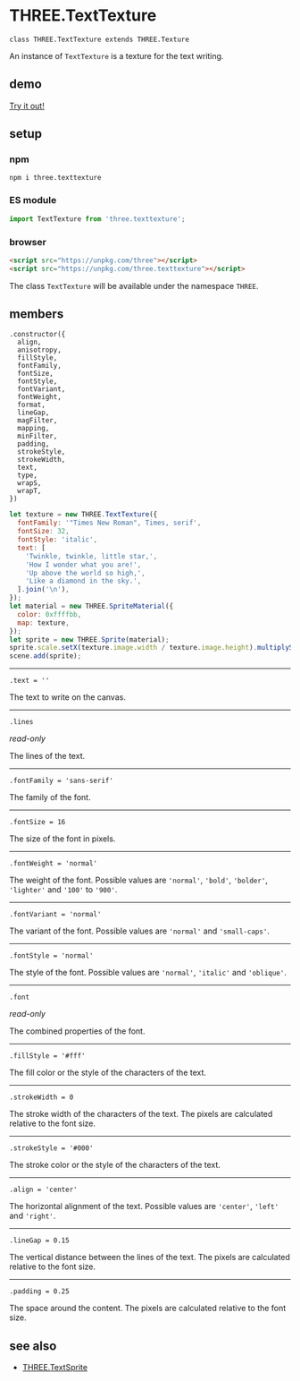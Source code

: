 # THREE.TextTexture

`class THREE.TextTexture extends THREE.Texture`

An instance of `TextTexture` is a texture for the text writing.

## demo

[Try it out!](https://seregpie.github.io/THREE.TextTexture/)

## setup

### npm

```shell
npm i three.texttexture
```

### ES module

```javascript
import TextTexture from 'three.texttexture';
```

### browser

```html
<script src="https://unpkg.com/three"></script>
<script src="https://unpkg.com/three.texttexture"></script>
```

The class `TextTexture` will be available under the namespace `THREE`.

## members

```
.constructor({
  align,
  anisotropy,
  fillStyle,
  fontFamily,
  fontSize,
  fontStyle,
  fontVariant,
  fontWeight,
  format,
  lineGap,
  magFilter,
  mapping,
  minFilter,
  padding,
  strokeStyle,
  strokeWidth,
  text,
  type,
  wrapS,
  wrapT,
})
```

```javascript
let texture = new THREE.TextTexture({
  fontFamily: '"Times New Roman", Times, serif',
  fontSize: 32,
  fontStyle: 'italic',
  text: [
    'Twinkle, twinkle, little star,',
    'How I wonder what you are!',
    'Up above the world so high,',
    'Like a diamond in the sky.',
  ].join('\n'),
});
let material = new THREE.SpriteMaterial({
  color: 0xffffbb,
  map: texture,
});
let sprite = new THREE.Sprite(material);
sprite.scale.setX(texture.image.width / texture.image.height).multiplyScalar(10);
scene.add(sprite);
```

---

`.text = ''`

The text to write on the canvas.

---

`.lines`

*read-only*

The lines of the text.

---

`.fontFamily = 'sans-serif'`

The family of the font.

---

`.fontSize = 16`

The size of the font in pixels.

---

`.fontWeight = 'normal'`

The weight of the font. Possible values are `'normal'`, `'bold'`, `'bolder'`, `'lighter'` and `'100'` to `'900'`.

---

`.fontVariant = 'normal'`

The variant of the font. Possible values are `'normal'` and `'small-caps'`.

---

`.fontStyle = 'normal'`

The style of the font. Possible values are `'normal'`, `'italic'` and `'oblique'`.

---

`.font`

*read-only*

The combined properties of the font.

---

`.fillStyle = '#fff'`

The fill color or the style of the characters of the text.

---

`.strokeWidth = 0`

The stroke width of the characters of the text. The pixels are calculated relative to the font size.

---

`.strokeStyle = '#000'`

The stroke color or the style of the characters of the text.

---

`.align = 'center'`

The horizontal alignment of the text. Possible values are `'center'`, `'left'` and `'right'`.

---

`.lineGap = 0.15`

The vertical distance between the lines of the text. The pixels are calculated relative to the font size.

---

`.padding = 0.25`

The space around the content. The pixels are calculated relative to the font size.

## see also

- [THREE.TextSprite](https://github.com/SeregPie/THREE.TextSprite)
